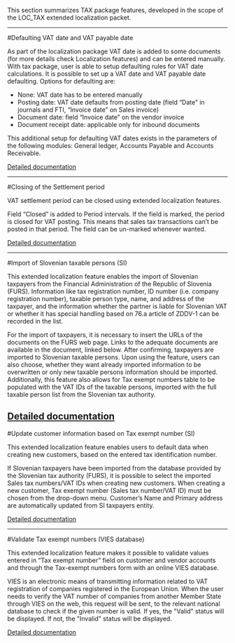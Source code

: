 This section summarizes TAX package features, developed in the scope of the LOC_TAX extended localization packet.

-----

#Defaulting VAT date and VAT payable date

As part of the localization package VAT date is added to some documents (for more details check Localization features) and can be entered manually. With tax package, user is able to setup defaulting rules for VAT date calculations. It is possible to set up a VAT date and VAT payable date defaulting. Options for defaulting are:
-	None: VAT date has to be entered manually
-	Posting date: VAT date defaults from posting date (field “Date” in journals and FTI, “Invoice date” on Sales invoice)
-	Document date: field “Invoice date” on the vendor invoice
-	Document receipt date: applicable only for inbound documents

This additional setup for defaulting VAT dates exists in the parameters of the following modules: General ledger, Accounts Payable and Accounts Receivable.

[Detailed documentation](/Help/Extended-Localization/Tax-package-features/Defaulting-VAT-date-and-VAT-payable-date)

-----

#Closing of the Settlement period

VAT settlement period can be closed using extended localization features.  

Field “Closed” is added to Period intervals. If the field is marked, the period is closed for VAT posting. This means that sales tax transactions can’t be posted in that period. The field can be un-marked whenever wanted.  

[Detailed documentation](/Help/Extended-Localization/Tax-package-features/Closing-of-Settlement-period)

-----

#Import of Slovenian taxable persons (SI)

This extended localization feature enables the import of Slovenian taxpayers from the Financial Administration of the Republic of Slovenia (FURS). Information like tax registration number, ID number (i.e. company registration number), taxable person type, name, and address of the taxpayer, and the information whether the partner is liable for Slovenian VAT or whether it has special handling based on 76.a article of ZDDV-1 can be recorded in the list.

For the import of taxpayers, it is necessary to insert the URLs of the documents on the FURS web page. Links to the adequate documents are available in the document, linked below. After confirming, taxpayers are imported to Slovenian taxable persons. Upon using the feature, users can also choose, whether they want already imported information to be overwritten or only new taxable persons information should be imported. Additionally, this feature also allows for Tax exempt numbers table to be populated with the VAT IDs of the taxable persons, imported with the full taxable person list from the Slovenian tax authority. 

[Detailed documentation](/Help/Extended-Localization/Tax-package-features/Import-of-Slovenian-taxable-persons-SI)
-----

#Update customer information based on Tax exempt number (SI)

This extended localization feature enables users to default data when creating new customers, based on the entered tax identification number.

If Slovenian taxpayers have been imported from the database provided by the Slovenian tax authority (FURS), it is possible to select the imported Sales tax numbers/VAT IDs when creating new customers. When creating a new customer, Tax exempt number (Sales tax number/VAT ID) must be chosen from the drop-down menu. Customer’s Name and Primary address are automatically updated from SI taxpayers entity. 

[Detailed documentation](/Help/Extended-Localization/Tax-package-features/Update-customer-information-based-on-Tax-exempt-number-SI)

-----

#Validate Tax exempt numbers (VIES database)

This extended localization feature makes it possible to validate values entered in “Tax exempt number” field on customer and vendor accounts and through the Tax-exempt numbers form with an online VIES database.

VIES is an electronic means of transmitting information related to VAT registration of companies registered in the European Union.  When the user needs to verify the VAT number of companies from another Member State through VIES on the web, this request will be sent, to the relevant national database to check if the given number is valid. If yes, the "Valid" status will be displayed. If not, the "Invalid" status will be displayed.


[Detailed documentation](/Help/Extended-Localization/Tax-package-features/Validate-Tax-exempt-numbers-VIES-database)
